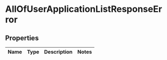 # AllOfUserApplicationListResponseError

## Properties
Name | Type | Description | Notes
------------ | ------------- | ------------- | -------------
